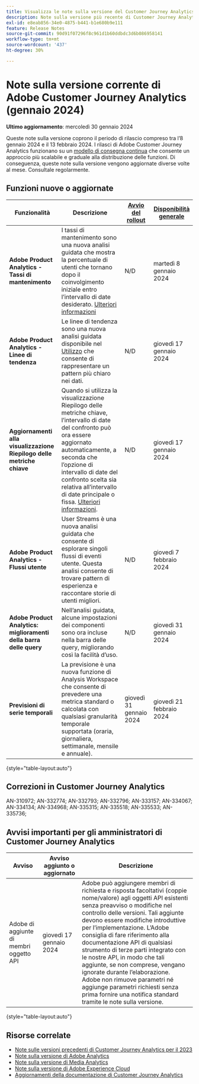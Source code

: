 ```yaml
---
title: Visualizza le note sulla versione del Customer Journey Analytics corrente
description: Note sulla versione più recente di Customer Journey Analytics
exl-id: e8eab856-34e0-4875-b441-b1e680b9e111
feature: Release Notes
source-git-commit: 90d91f07296f8c961d1b60ddbdc3d6b086958141
workflow-type: tm+mt
source-wordcount: '437'
ht-degree: 30%

---
```


# Note sulla versione corrente di Adobe Customer Journey Analytics (gennaio 2024)

**Ultimo aggiornamento**: mercoledì 30 gennaio 2024

Queste note sulla versione coprono il periodo di rilascio compreso tra l’8 gennaio 2024 e il 13 febbraio 2024. I rilasci di Adobe Customer Journey Analytics funzionano su un [modello di consegna continua](releases.md) che consente un approccio più scalabile e graduale alla distribuzione delle funzioni. Di conseguenza, queste note sulla versione vengono aggiornate diverse volte al mese. Consultale regolarmente.

## Funzioni nuove o aggiornate

| Funzionalità | Descrizione | [Avvio del rollout](releases.md) | [Disponibilità generale](releases.md) |
| ----------- | ---------- | ------- | ---- |
| **Adobe Product Analytics - Tassi di mantenimento** | I tassi di mantenimento sono una nuova analisi guidata che mostra la percentuale di utenti che tornano dopo il coinvolgimento iniziale entro l’intervallo di date desiderato. [Ulteriori informazioni](../guided-analysis/types/retention-rates.md) | N/D | martedì 8 gennaio 2024 |
| **Adobe Product Analytics - Linee di tendenza** | Le linee di tendenza sono una nuova analisi guidata disponibile nel [Utilizzo](/help/guided-analysis/types/usage.md) che consente di rappresentare un pattern più chiaro nei dati. | N/D | giovedì 17 gennaio 2024 |
| **Aggiornamenti alla visualizzazione Riepilogo delle metriche chiave** | Quando si utilizza la visualizzazione Riepilogo delle metriche chiave, l’intervallo di date del confronto può ora essere aggiornato automaticamente, a seconda che l’opzione di intervallo di date del confronto scelta sia relativa all’intervallo di date principale o fissa. [Ulteriori informazioni](/help/analysis-workspace/visualizations/key-metric.md). | N/D | giovedì 17 gennaio 2024 |
| **Adobe Product Analytics - Flussi utente** | User Streams è una nuova analisi guidata che consente di esplorare singoli flussi di eventi utente. Questa analisi consente di trovare pattern di esperienza e raccontare storie di utenti migliori. | N/D | giovedì 7 febbraio 2024 |
| **Adobe Product Analytics: miglioramenti della barra delle query** | Nell’analisi guidata, alcune impostazioni dei componenti sono ora incluse nella barra delle query, migliorando così la facilità d’uso. | N/D | giovedì 31 gennaio 2024 |
| **Previsioni di serie temporali** | La previsione è una nuova funzione di Analysis Workspace che consente di prevedere una metrica standard o calcolata con qualsiasi granularità temporale supportata (oraria, giornaliera, settimanale, mensile e annuale). | giovedì 31 gennaio 2024 | giovedì 21 febbraio 2024 |

{style="table-layout:auto"}

## Correzioni in Customer Journey Analytics

AN-310972; AN-332774; AN-332793; AN-332796; AN-333157; AN-334067; AN-334134; AN-334968; AN-335315; AN-335518; AN-335533; AN-335736;

## Avvisi importanti per gli amministratori di Customer Journey Analytics

| Avviso | Avviso aggiunto o aggiornato | Descrizione |
| --- | --- | --- |
| Adobe di aggiunte di membri oggetto API | giovedì 17 gennaio 2024 | Adobe può aggiungere membri di richiesta e risposta facoltativi (coppie nome/valore) agli oggetti API esistenti senza preavviso o modifiche nel controllo delle versioni. Tali aggiunte devono essere modifiche introduttive per l’implementazione. L’Adobe consiglia di fare riferimento alla documentazione API di qualsiasi strumento di terze parti integrato con le nostre API, in modo che tali aggiunte, se non comprese, vengano ignorate durante l’elaborazione. Adobe non rimuove parametri né aggiunge parametri richiesti senza prima fornire una notifica standard tramite le note sulla versione. |

{style="table-layout:auto"}

## Risorse correlate

* [Note sulle versioni precedenti di Customer Journey Analytics per il 2023](/help/release-notes/2023.md)
* [Note sulla versione di Adobe Analytics](https://experienceleague.adobe.com/docs/analytics/release-notes/latest.html?lang=it)
* [Note sulla versione di Media Analytics](https://experienceleague.adobe.com/docs/media-analytics/using/additional-resources/release-notes.html?lang=it)
* [Note sulla versione di Adobe Experience Cloud](https://experienceleague.adobe.com/docs/release-notes/experience-cloud/current.html?lang=it)
* [Aggiornamenti della documentazione di Customer Journey Analytics](/help/release-notes/doc-changes.md)
